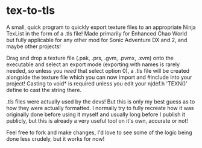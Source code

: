# tex-to-tls

A small, quick program to quickly export texture files to an appropriate Ninja TexList in the form of a .tls file! Made primarily for Enhanced Chao World but fully applicable for any other mod for Sonic Adventure DX and 2, and maybe other projects!

Drag and drop a texture file (.pak, .prs, .gvm, .pvmx, .xvm) onto the executable and select an export mode (exporting with names is rarely needed, so unless you *need* that select option 0), a .tls file will be created alongside the texture file which you can now import and #include into your project! Casting to void* is required unless you edit your njdef.h 'TEXN()' define to cast the string there.

.tls files were actually used by the devs! But this is only my best guess as to how they were actually formatted. I normally try to fully recreate how it was originally done before using it myself and usually long before I publish it publicly, but this is already a very useful tool on it's own, accurate or not!

Feel free to fork and make changes, I'd love to see some of the logic being done less crudely, but it works for now!
